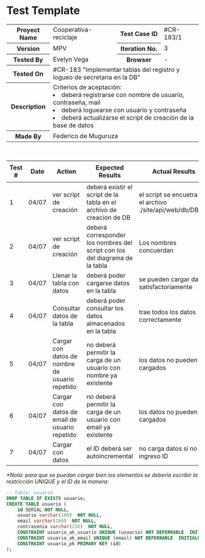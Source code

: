 # Test Template

<table style= "width: 100%">
  <tr>
    <th> Proyect Name </th>
    <td> Cooperativa-reciclaje</td>
    <th> Test Case ID </th>
    <td> #CR-183/1 </td>
  </tr>
  <tr>
    <th> Version </th>
    <td> MPV </td>
    <th> Iteration No. </th>
    <td> 3 </td>
  </tr>
   <tr>
    <th> Tested By </th>
    <td> Evelyn Vega </td>
    <th> Browser </th>
    <td> - </td>
  </tr>
  <tr>
    <th colspan="1"> Tested On </th> 
    <td colspan="3"> #CR-183 "Implementar tablas del registro y logueo de secretaria en la DB"</td>
  </tr>
   <tr>
    <th colspan="1"> Description </th>
    <td colspan="3"> Criterios de aceptación:
        <li> deberá registrarse con nombre de usuario, contraseña, mail
        <li> deberá loguearse con usuario y contraseña
        <li> deberá actualizarse el script de creación de la base de datos
    </td>
  </tr>
   <tr>
    <th colspan="1"> Made By </th>
    <td colspan="3"> Federico de Muguruza </td>
  </tr>
</table>

<br>

|Test # | Date | Action | Expected Results | Actual Results | Pass :question: |
| ---   | ---  | ---    | ---              |   ---          | ---   |
| 1 | 04/07 | ver script de creación | deberá existir el script de la tabla en el archivo de creacion de DB | el script se encuetra en el archivo ./site/api/web/db/DB.sql| si|
| 2 | 04/07 | ver script de creación | deberá corresponder los nombres del script con los del diagrama de la tabla | Los nombres concuerdan | si|
| 3 | 04/07 | Llenar la tabla con datos | deberá poder cargarse datos en la tabla | se pueden cargar datos satisfactoriamente | si|
| 4 | 04/07 | Consultar datos de la tabla | deberá poder consultar los datos almacenados en la tabla | trae todos los datos correctamente | si|
| 5 | 04/07 | Cargar con datos de nombre de usuario repetido | no deberá permitir la carga de un usuario con nombre ya existente | los datos no pueden ser cargados | no |
| 6 | 04/07 | Cargar con datos de email de usuario repetido | no deberá permitir la carga de un usuario con email ya existente | los datos no pueden ser cargados | no |
| 7 | 04/07 | Cargar con datos | el ID deberá ser autoincremental | no carga datos si no le ingreso ID | no |

_*Nota: para que se puedan cargar bien los elementos se debería escribir la restricción UNIQUE y el ID de la manera:_

````SQL
-- Table: usuario
DROP TABLE IF EXISTS usuario;
CREATE TABLE usuario (
    id SERIAL NOT NULL,
    usuario varchar(100)  NOT NULL,
    email varchar(100)  NOT NULL,
    contrasenia varchar(256)  NOT NULL,
    CONSTRAINT usuario_ak_usuario UNIQUE (usuario) NOT DEFERRABLE  INITIALLY IMMEDIATE,
    CONSTRAINT usuario_ak_email UNIQUE (email) NOT DEFERRABLE  INITIALLY IMMEDIATE,
    CONSTRAINT usuario_pk PRIMARY KEY (id)
);
````